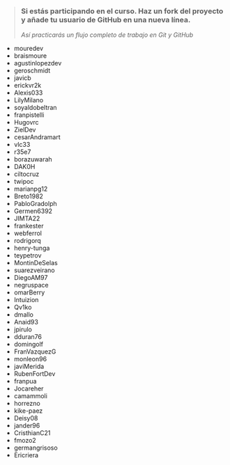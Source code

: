 > ### Si estás participando en el curso. Haz un fork del proyecto y añade tu usuario de GitHub en una nueva línea.
> *Así practicarás un flujo completo de trabajo en Git y GitHub*

* mouredev
* braismoure
* agustinlopezdev
* geroschmidt
* javicb
* erickvr2k
* Alexis033
* LilyMilano
* soyaldobeltran
* franpistelli
* Hugovrc
* ZielDev
* cesarAndramart
* vlc33
* r35e7
* borazuwarah
* DAK0H
* ciltocruz
* twipoc
* marianpg12
* Breto1982
* PabloGradolph
* Germen6392
* JIMTA22
* frankester
* webferrol
* rodrigorq
* henry-tunga
* teypetrov
* MontinDeSelas
* suarezveirano
* DiegoAM97
* negruspace
* omarBerry
* Intuizion
* Qv1ko
* dmallo
* Anaid93
* jpirulo
* dduran76
* domingolf
* FranVazquezG
* monleon96
* javiMerida
* RubenFortDev
* franpua
* Jocareher
* camammoli
* horrezno
* kike-paez
* Deisy08
* jander96
* CristhianC21
* fmozo2
* germangrisoso
* Ericriera
